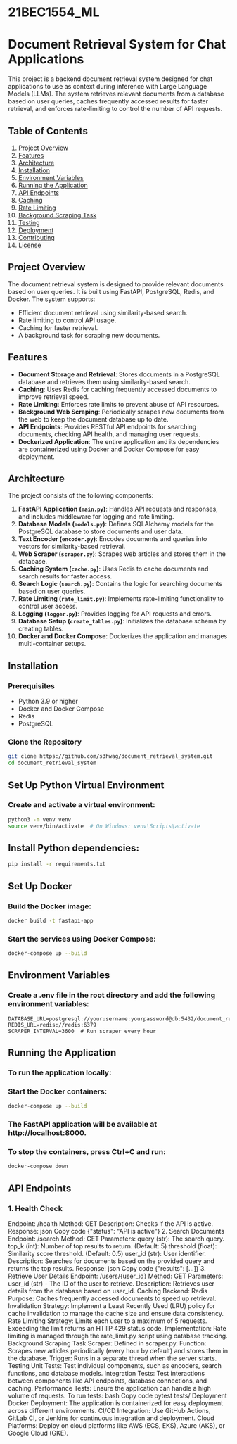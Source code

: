 # 21BEC1554_ML

# Document Retrieval System for Chat Applications

This project is a backend document retrieval system designed for chat applications to use as context during inference with Large Language Models (LLMs). The system retrieves relevant documents from a database based on user queries, caches frequently accessed results for faster retrieval, and enforces rate-limiting to control the number of API requests.

## Table of Contents

1. [Project Overview](#project-overview)
2. [Features](#features)
3. [Architecture](#architecture)
4. [Installation](#installation)
5. [Environment Variables](#environment-variables)
6. [Running the Application](#running-the-application)
7. [API Endpoints](#api-endpoints)
8. [Caching](#caching)
9. [Rate Limiting](#rate-limiting)
10. [Background Scraping Task](#background-scraping-task)
11. [Testing](#testing)
12. [Deployment](#deployment)
13. [Contributing](#contributing)
14. [License](#license)

## Project Overview

The document retrieval system is designed to provide relevant documents based on user queries. It is built using FastAPI, PostgreSQL, Redis, and Docker. The system supports:
- Efficient document retrieval using similarity-based search.
- Rate limiting to control API usage.
- Caching for faster retrieval.
- A background task for scraping new documents.

## Features

- **Document Storage and Retrieval**: Stores documents in a PostgreSQL database and retrieves them using similarity-based search.
- **Caching**: Uses Redis for caching frequently accessed documents to improve retrieval speed.
- **Rate Limiting**: Enforces rate limits to prevent abuse of API resources.
- **Background Web Scraping**: Periodically scrapes new documents from the web to keep the document database up to date.
- **API Endpoints**: Provides RESTful API endpoints for searching documents, checking API health, and managing user requests.
- **Dockerized Application**: The entire application and its dependencies are containerized using Docker and Docker Compose for easy deployment.

## Architecture

The project consists of the following components:

1. **FastAPI Application (`main.py`)**: Handles API requests and responses, and includes middleware for logging and rate limiting.
2. **Database Models (`models.py`)**: Defines SQLAlchemy models for the PostgreSQL database to store documents and user data.
3. **Text Encoder (`encoder.py`)**: Encodes documents and queries into vectors for similarity-based retrieval.
4. **Web Scraper (`scraper.py`)**: Scrapes web articles and stores them in the database.
5. **Caching System (`cache.py`)**: Uses Redis to cache documents and search results for faster access.
6. **Search Logic (`search.py`)**: Contains the logic for searching documents based on user queries.
7. **Rate Limiting (`rate_limit.py`)**: Implements rate-limiting functionality to control user access.
8. **Logging (`logger.py`)**: Provides logging for API requests and errors.
9. **Database Setup (`create_tables.py`)**: Initializes the database schema by creating tables.
10. **Docker and Docker Compose**: Dockerizes the application and manages multi-container setups.

## Installation

### Prerequisites

- Python 3.9 or higher
- Docker and Docker Compose
- Redis
- PostgreSQL


### Clone the Repository

```bash
git clone https://github.com/s3hwag/document_retrieval_system.git
cd document_retrieval_system
```

## Set Up Python Virtual Environment

### Create and activate a virtual environment:

```bash
python3 -m venv venv
source venv/bin/activate  # On Windows: venv\Scripts\activate
```
## Install Python dependencies:
```bash
pip install -r requirements.txt
```

## Set Up Docker
### Build the Docker image:
```bash
docker build -t fastapi-app
```
### Start the services using Docker Compose:
```bash
docker-compose up --build
```
## Environment Variables
### Create a .env file in the root directory and add the following environment variables:

```env
DATABASE_URL=postgresql://yourusername:yourpassword@db:5432/document_retrieval
REDIS_URL=redis://redis:6379
SCRAPER_INTERVAL=3600  # Run scraper every hour
```
## Running the Application
### To run the application locally:

### Start the Docker containers:
```bash
docker-compose up --build
```
### The FastAPI application will be available at http://localhost:8000.

### To stop the containers, press Ctrl+C and run:
```bash
docker-compose down
```
## API Endpoints
### 1. Health Check
Endpoint: /health
Method: GET
Description: Checks if the API is active.
Response:
json
Copy code
{"status": "API is active"}
2. Search Documents
Endpoint: /search
Method: GET
Parameters:
query (str): The search query.
top_k (int): Number of top results to return. (Default: 5)
threshold (float): Similarity score threshold. (Default: 0.5)
user_id (str): User identifier.
Description: Searches for documents based on the provided query and returns the top results.
Response:
json
Copy code
{"results": [...]}
3. Retrieve User Details
Endpoint: /users/{user_id}
Method: GET
Parameters: user_id (str) - The ID of the user to retrieve.
Description: Retrieves user details from the database based on user_id.
Caching
Backend: Redis
Purpose: Caches frequently accessed documents to speed up retrieval.
Invalidation Strategy: Implement a Least Recently Used (LRU) policy for cache invalidation to manage the cache size and ensure data consistency.
Rate Limiting
Strategy: Limits each user to a maximum of 5 requests. Exceeding the limit returns an HTTP 429 status code.
Implementation: Rate limiting is managed through the rate_limit.py script using database tracking.
Background Scraping Task
Scraper: Defined in scraper.py.
Function: Scrapes new articles periodically (every hour by default) and stores them in the database.
Trigger: Runs in a separate thread when the server starts.
Testing
Unit Tests: Test individual components, such as encoders, search functions, and database models.
Integration Tests: Test interactions between components like API endpoints, database connections, and caching.
Performance Tests: Ensure the application can handle a high volume of requests.
To run tests:
bash
Copy code
pytest tests/
Deployment
Docker Deployment: The application is containerized for easy deployment across different environments.
CI/CD Integration: Use GitHub Actions, GitLab CI, or Jenkins for continuous integration and deployment.
Cloud Platforms: Deploy on cloud platforms like AWS (ECS, EKS), Azure (AKS), or Google Cloud (GKE).


